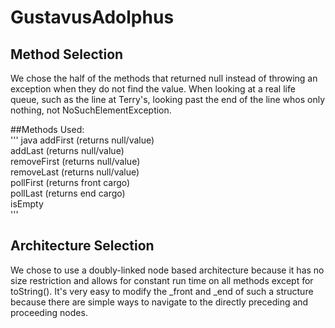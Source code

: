 # GustavusAdolphus

## Method Selection
We chose the half of the methods that returned null instead of throwing an exception when they do not find the value. When looking at a real life queue, such as the line at Terry's, looking past the end of the line whos only nothing, not NoSuchElementException. 

##Methods Used:</br>
''' java
addFirst (returns null/value)</br>
addLast  (returns null/value)</br>
removeFirst (returns null/value)</br>
removeLast (returns null/value)</br>
pollFirst (returns front cargo)</br>
pollLast (returns end cargo)</br>
isEmpty</br>
'''

## Architecture Selection
We chose to use a doubly-linked node based architecture because it has no size restriction and allows for constant run time on all methods except for toString(). It's very easy to modify the _front and _end of such a structure because there are simple ways to navigate to the directly preceding and proceeding nodes. 
